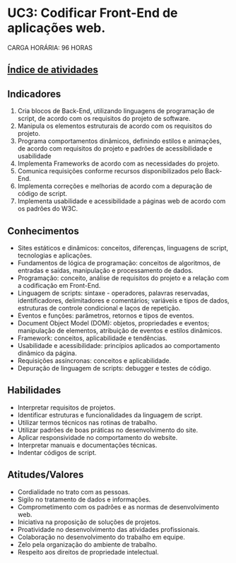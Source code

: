 # UC3: Codificar Front-End de aplicações web.
CARGA HORÁRIA: 96 HORAS

## [Índice de atividades](https://aeciobrito.github.io/tii09-uc3/)

## Indicadores

1. Cria blocos de Back-End, utilizando linguagens de programação de script, de acordo com 
os requisitos do projeto de software. 
2. Manipula os elementos estruturais de acordo com os requisitos do projeto. 
3. Programa comportamentos dinâmicos, definindo estilos e animações, de acordo com 
requisitos do projeto e padrões de acessibilidade e usabilidade 
4. Implementa Frameworks de acordo com as necessidades do projeto. 
5. Comunica requisições conforme recursos disponibilizados pelo Back-End. 
6. Implementa correções e melhorias de acordo com a depuração de código de script. 
7. Implementa usabilidade e acessibilidade a páginas web de acordo com os padrões do 
W3C. 

## Conhecimentos

- Sites estáticos e dinâmicos: conceitos, diferenças, linguagens de script, tecnologias e 
aplicações. 
- Fundamentos de lógica de programação: conceitos de algoritmos, de entradas e saídas, 
manipulação e processamento de dados. 
- Programação: conceito, análise de requisitos do projeto e a relação com a codificação 
em Front-End. 
- Linguagem de scripts: sintaxe - operadores, palavras reservadas, identificadores, 
delimitadores e comentários; variáveis e tipos de dados, estruturas de controle 
condicional e laços de repetição.  
- Eventos e funções: parâmetros, retornos e tipos de eventos. 
- Document Object Model (DOM): objetos, propriedades e eventos; manipulação de 
elementos, atribuição de eventos e estilos dinâmicos. 
- Framework: conceitos, aplicabilidade e tendências. 
- Usabilidade e acessibilidade: princípios aplicados ao comportamento dinâmico da 
página. 
- Requisições assíncronas: conceitos e aplicabilidade. 
- Depuração de linguagem de scripts: debugger e testes de código. 

## Habilidades

- Interpretar requisitos de projetos. 
- Identificar estruturas e funcionalidades da linguagem de script. 
- Utilizar termos técnicos nas rotinas de trabalho. 
- Utilizar padrões de boas práticas no desenvolvimento do site. 
- Aplicar responsividade no comportamento do website. 
- Interpretar manuais e documentações técnicas. 
- Indentar códigos de script. 

## Atitudes/Valores

- Cordialidade no trato com as pessoas. 
- Sigilo no tratamento de dados e informações. 
- Comprometimento com os padrões e as normas de desenvolvimento web. 
- Iniciativa na proposição de soluções de projetos. 
- Proatividade no desenvolvimento das atividades profissionais. 
- Colaboração no desenvolvimento do trabalho em equipe. 
- Zelo pela organização do ambiente de trabalho. 
- Respeito aos direitos de propriedade intelectual. 
